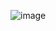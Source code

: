 ![image](https://github.com/Volproil/Human-unofficial/assets/88111301/130d9410-c281-47f6-859c-38683875d7dc)
